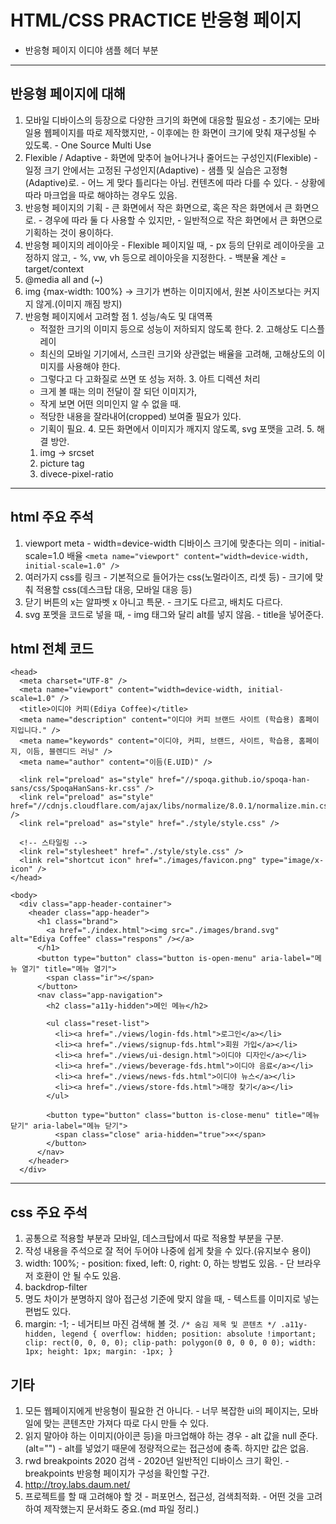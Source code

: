 # HTML/CSS PRACTICE 반응형 페이지
  - 반응형 페이지 이디야 샘플 헤더 부분
---
## 반응형 페이지에 대해
  1. 모바일 디바이스의 등장으로 다양한 크기의 화면에 대응할 필요성
    - 초기에는 모바일용 웹페이지를 따로 제작했지만,
    - 이후에는 한 화면이 크기에 맞춰 재구성될 수 있도록.
    - One Source Multi Use
  2. Flexible / Adaptive
    - 화면에 맞추어 늘어나거나 줄어드는 구성인지(Flexible)
    - 일정 크기 안에서는 고정된 구성인지(Adaptive)
    - 샘플 및 실습은 고정형(Adaptive)로.
    - 어느 게 맞다 틀리다는 아님. 컨텐츠에 따라 다를 수 있다.
    - 상황에 따라 마크업을 따로 해야하는 경우도 있음.
  3. 반응형 페이지의 기획
    - 큰 화면에서 작은 화면으로, 혹은 작은 화면에서 큰 화면으로.
    - 경우에 따라 둘 다 사용할 수 있지만,
    - 일반적으로 작은 화면에서 큰 화면으로 기획하는 것이 용이하다.
  4. 반응형 페이지의 레이아웃
    - Flexible 페이지일 때,
    - px 등의 단위로 레이아웃을 고정하지 않고,
    - %, vw, vh 등으로 레이아웃을 지정한다.
    - 백분율 계산 = target/context
  5. @media all and (~)
  6. img {max-width: 100%} -> 크기가 변하는 이미지에서, 원본 사이즈보다는 커지지 않게.(이미지 깨짐 방지)
  7. 반응형 페이지에서 고려할 점
    1. 성능/속도 및 대역폭
      - 적절한 크기의 이미지 등으로 성능이 저하되지 않도록 한다.
    2. 고해상도 디스플레이
      - 최신의 모바일 기기에서, 스크린 크기와 상관없는 배율을 고려해, 고해상도의 이미지를 사용해야 한다.
      - 그렇다고 다 고화질로 쓰면 또 성능 저하.
    3. 아트 디렉션 처리
      - 크게 볼 때는 의미 전달이 잘 되던 이미지가,
      - 작게 보면 어떤 의미인지 알 수 없을 때.
      - 적당한 내용을 잘라내어(cropped) 보여줄 필요가 있다.
      - 기획이 필요.
    4. 모든 화면에서 이미지가 깨지지 않도록, svg 포맷을 고려.
    5. 해결 방안.
      1. img -> srcset
      2. picture tag
      3. divece-pixel-ratio
---
## html 주요 주석
  1. viewport meta
    - width=device-width 디바이스 크기에 맞춘다는 의미
    - initial-scale=1.0 배율
    ```
    <meta name="viewport" content="width=device-width, initial-scale=1.0" />
    ```
  2. 여러가지 css를 링크
    - 기본적으로 들어가는 css(노멀라이즈, 리셋 등)
    - 크기에 맞춰 적용할 css(데스크탑 대응, 모바일 대응 등)
  3. 닫기 버튼의 x는 알파벳 x 아니고 특문.
    - 크기도 다르고, 배치도 다르다.
  4. svg 포멧을 코드로 넣을 때,
    - img 태그와 달리 alt를 넣지 않음.
    - title을 넣어준다.
## html 전체 코드
  ```
  <head>
    <meta charset="UTF-8" />
    <meta name="viewport" content="width=device-width, initial-scale=1.0" />
    <title>이디야 커피(Ediya Coffee)</title>
    <meta name="description" content="이디야 커피 브랜드 사이트 (학습용) 홈페이지입니다." />
    <meta name="keywords" content="이디야, 커피, 브랜드, 사이트, 학습용, 홈페이지, 이듬, 블렌디드 러닝" />
    <meta name="author" content="이듬(E.UID)" />

    <link rel="preload" as="style" href="//spoqa.github.io/spoqa-han-sans/css/SpoqaHanSans-kr.css" />
    <link rel="preload" as="style" href="//cdnjs.cloudflare.com/ajax/libs/normalize/8.0.1/normalize.min.css" />
    <link rel="preload" as="style" href="./style/style.css" />

    <!-- 스타일링 -->
    <link rel="stylesheet" href="./style/style.css" />
    <link rel="shortcut icon" href="./images/favicon.png" type="image/x-icon" />
  </head>

  <body>
    <div class="app-header-container">
      <header class="app-header">
        <h1 class="brand">
          <a href="./index.html"><img src="./images/brand.svg" alt="Ediya Coffee" class="respons" /></a>
        </h1>
        <button type="button" class="button is-open-menu" aria-label="메뉴 열기" title="메뉴 열기">
          <span class="ir"></span>
        </button>
        <nav class="app-navigation">
          <h2 class="a11y-hidden">메인 메뉴</h2>

          <ul class="reset-list">
            <li><a href="./views/login-fds.html">로그인</a></li>
            <li><a href="./views/signup-fds.html">회원 가입</a></li>
            <li><a href="./views/ui-design.html">이디야 디자인</a></li>
            <li><a href="./views/beverage-fds.html">이디야 음료</a></li>
            <li><a href="./views/news-fds.html">이디야 뉴스</a></li>
            <li><a href="./views/store-fds.html">매장 찾기</a></li>
          </ul>

          <button type="button" class="button is-close-menu" title="메뉴 닫기" aria-label="메뉴 닫기">
            <span class="close" aria-hidden="true">×</span>
          </button>
        </nav>
      </header>
    </div>
  ```
---
## css 주요 주석
  1. 공통으로 적용할 부분과 모바일, 데스크탑에서 따로 적용할 부분을 구분.
  2. 작성 내용을 주석으로 잘 적어 두어야 나중에 쉽게 찾을 수 있다.(유지보수 용이)
  3. width: 100%;
    - position: fixed, left: 0, right: 0, 하는 방법도 있음.
    - 단 브라우저 호환이 안 될 수도 있음.
  4. backdrop-filter
  5. 명도 차이가 분명하지 않아 접근성 기준에 맞지 않을 때,
    - 텍스트를 이미지로 넣는 편법도 있다.
  6. margin: -1;
    - 네거티브 마진 검색해 볼 것.
    ```
    /* 숨김 제목 및 콘텐츠 */
    .a11y-hidden,
    legend {
      overflow: hidden;
      position: absolute !important;
      clip: rect(0, 0, 0, 0);
      clip-path: polygon(0 0, 0 0, 0 0);
      width: 1px;
      height: 1px;
      margin: -1px;
    }
    ```
## 기타
  1. 모든 웹페이지에게 반응형이 필요한 건 아니다.
    - 너무 복잡한 ui의 페이지는, 모바일에 맞는 콘텐츠만 가져다 따로 다시 만들 수 있다.
  2. 읽지 말아야 하는 이미지(아이콘 등)을 마크업해야 하는 경우
    - alt 값을 null 준다. (alt="")
    - alt를 넣었기 때문에 정량적으로는 접근성에 충족. 하지만 값은 없음.
  3. rwd breakpoints 2020 검색
    - 2020년 일반적인 디바이스 크기 확인.
    - breakpoints 반응형 페이지가 구성을 확인할 구간.
  4. http://troy.labs.daum.net/
  5. 프로젝트를 할 때 고려해야 할 것
    - 퍼포먼스, 접근성, 검색최적화.
    - 어떤 것을 고려하여 제작했는지 문서화도 중요.(md 파일 정리.)